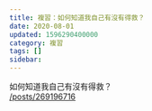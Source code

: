 ```yaml
---
title: 複習：如何知道我自己有沒有得救？
date: 2020-08-01
updated: 1596290400000
category: 複習
tags: []
sidebar: 
---
```


<p>如何知道我自己有沒有得救？<br/>
<a href="/posts/269196716" target="_blank">/posts/269196716</a></p>
<p> </p>
